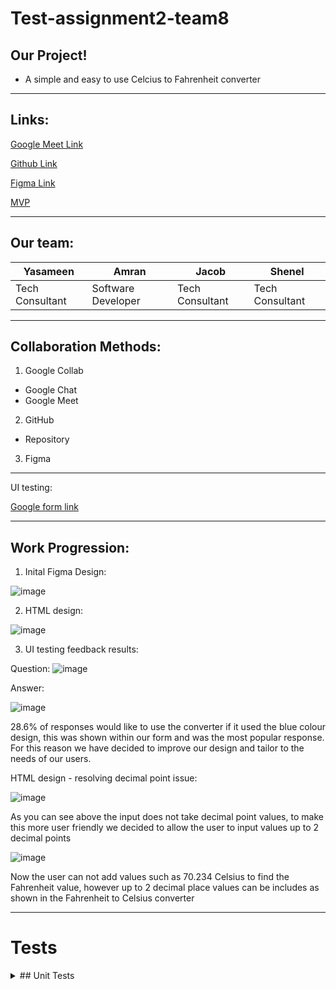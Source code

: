 # Test-assignment2-team8

## Our Project!

- A simple and easy to use Celcius to Fahrenheit converter

---

## Links:

[Google Meet Link](https://meet.google.com/qxf-kbsj-znp)

[Github Link](https://github.com/adaapp/Test-assignment2-team8.git)

[Figma Link](https://www.figma.com/files/project/30171167/Team-project?fuid=969893282186065214)

[MVP](https://adaapp.github.io/Test-assignment2-team8/)

---

## Our team:

| Yasameen        | Amran              | Jacob           | Shenel          |
| --------------- | ------------------ | --------------- | --------------- |
| Tech Consultant | Software Developer | Tech Consultant | Tech Consultant |

---

## Collaboration Methods:

1. Google Collab

- Google Chat
- Google Meet

2. GitHub

- Repository

3. Figma

---

UI testing:

[Google form link](https://docs.google.com/forms/d/1cV7OobaVwHyIfseuUCFFQYjQQU19oXcvE4Z3gbBrLM0/prefill)

---

## Work Progression:


1. Inital Figma Design: 

![image](https://user-images.githubusercontent.com/79174597/116712507-d4e27c00-a9cb-11eb-8f31-f2d3e620d40b.png)




2. HTML design:

![image](https://user-images.githubusercontent.com/79174597/116699471-85954f00-a9bd-11eb-8c31-cda79b4af314.png)




3. UI testing feedback results:


Question:
![image](https://user-images.githubusercontent.com/79174597/116716333-8931d180-a9cf-11eb-9820-aae41792bb17.png)

Answer:

![image](https://user-images.githubusercontent.com/79174597/116712021-52f25300-a9cb-11eb-81ec-4f26bafd53e1.png)

28.6% of responses would like to use the converter if it used the blue colour design, this was shown within our form and was the most popular response. For this reason we have decided to improve our design and tailor to the needs of our users. 





HTML design - resolving decimal point issue:

![image](https://user-images.githubusercontent.com/79174597/116718345-c5fec800-a9d1-11eb-8eaa-860e1990406c.png)

As you can see above the input does not take decimal point values, to make this more user friendly we decided to allow the user to input values up to 2 decimal points 

![image](https://user-images.githubusercontent.com/79174597/116718860-563d0d00-a9d2-11eb-9603-37c51469a617.png)

Now the user can not add values such as 70.234 Celsius to find the Fahrenheit value, however up to 2 decimal place values can be includes as shown in the Fahrenheit to Celsius converter 



---

# Tests
<details>

 <summary>## Unit Tests</summary>

smoke test - 5+5 = 10 - initial check to see that test are working

there are 2 describe blocks one testing cel to far and one testing far to cel

1. Once we call function check to see if output returns a number

2. Checks function with pre-defined values e.g. 0 Celsius gives 32 Fahrenheit - This test includes 3 assertions

3. Makes sure an error is returned when the function is empty with no input/parameter

4. Makes sure an error is returned when the function is NaN e.g. user has inputted a string

These 4 tests (as described above) are refactored for the next describe block and testing function: Fahrenheit to Celsius
</details>
